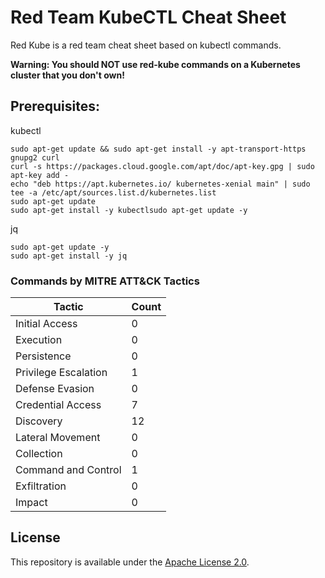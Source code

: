 
Red Team KubeCTL Cheat Sheet
==============================

Red Kube is a red team cheat sheet based on kubectl commands.


**Warning: You should NOT use red-kube commands on a Kubernetes cluster that you don't own!**

## Prerequisites:
kubectl
```
sudo apt-get update && sudo apt-get install -y apt-transport-https gnupg2 curl
curl -s https://packages.cloud.google.com/apt/doc/apt-key.gpg | sudo apt-key add -
echo "deb https://apt.kubernetes.io/ kubernetes-xenial main" | sudo tee -a /etc/apt/sources.list.d/kubernetes.list
sudo apt-get update
sudo apt-get install -y kubectlsudo apt-get update -y
```

jq
```
sudo apt-get update -y
sudo apt-get install -y jq
```

### Commands by MITRE ATT&CK Tactics
| Tactic | Count |
|-------|---------|
| Initial Access  | 0 |
| Execution | 0 |
| Persistence | 0 |
| Privilege Escalation | 1 |
| Defense Evasion | 0 |
| Credential Access | 7 |
| Discovery | 12 |
| Lateral Movement | 0 |
| Collection | 0 |
| Command and Control | 1 |
| Exfiltration | 0 |
| Impact | 0 |


## License
This repository is available under the [Apache License 2.0](https://https://github.com/lightspin-tech/red-kube/blob/master/LICENSE).
